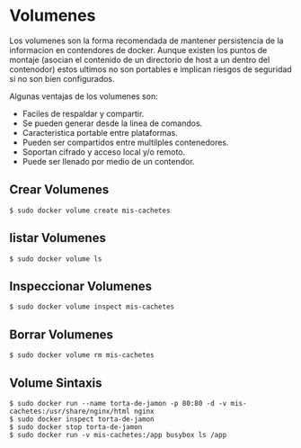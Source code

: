 # Volumenes

Los volumenes son la forma recomendada de mantener persistencia de la informacion en contendores de docker. Aunque existen los puntos de montaje (asocian el contenido de un directorio de host a un dentro del contenodor) estos ultimos no son portables e implican riesgos de seguridad si no son bien configurados.

Algunas ventajas de los volumenes son:
* Faciles de respaldar y compartir.
* Se pueden generar desde la linea de comandos.
* Caracteristica portable entre plataformas.
* Pueden ser compartidos entre multilples contenedores.
* Soportan cifrado y acceso local y/o remoto.
* Puede ser llenado por medio de un contendor.

## Crear Volumenes
```
$ sudo docker volume create mis-cachetes
```
## listar Volumenes
```
$ sudo docker volume ls
```
## Inspeccionar Volumenes
```
$ sudo docker volume inspect mis-cachetes
```
## Borrar Volumenes
```
$ sudo docker volume rm mis-cachetes
```

## Volume Sintaxis

```
$ sudo docker run --name torta-de-jamon -p 80:80 -d -v mis-cachetes:/usr/share/nginx/html nginx
$ sudo docker inspect torta-de-jamon
$ sudo docker stop torta-de-jamon
$ sudo docker run -v mis-cachetes:/app busybox ls /app
```
